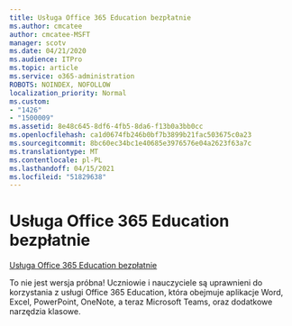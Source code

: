 ```yaml
---
title: Usługa Office 365 Education bezpłatnie
ms.author: cmcatee
author: cmcatee-MSFT
manager: scotv
ms.date: 04/21/2020
ms.audience: ITPro
ms.topic: article
ms.service: o365-administration
ROBOTS: NOINDEX, NOFOLLOW
localization_priority: Normal
ms.custom:
- "1426"
- "1500009"
ms.assetid: 8e48c645-8df6-4fb5-8da6-f13b0a3bb0cc
ms.openlocfilehash: ca1d0674fb246b0bf7b3899b21fac503675c0a23
ms.sourcegitcommit: 8bc60ec34bc1e40685e3976576e04a2623f63a7c
ms.translationtype: MT
ms.contentlocale: pl-PL
ms.lasthandoff: 04/15/2021
ms.locfileid: "51829638"
---
```

# <a name="office-365-education-for-free"></a>Usługa Office 365 Education bezpłatnie

[Usługa Office 365 Education bezpłatnie](https://products.office.com/student/office-in-education?ms.officeurl=students)
  
To nie jest wersja próbna! Uczniowie i nauczyciele są uprawnieni do korzystania z usługi Office 365 Education, która obejmuje aplikacje Word, Excel, PowerPoint, OneNote, a teraz Microsoft Teams, oraz dodatkowe narzędzia klasowe.